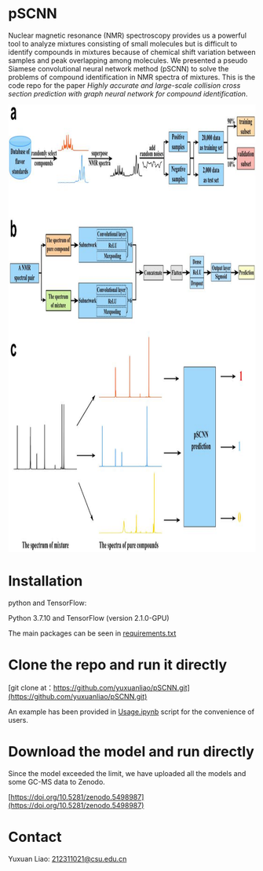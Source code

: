 # pSCNN
Nuclear magnetic resonance (NMR) spectroscopy provides us a powerful tool to analyze mixtures consisting of small molecules but is difficult to identify compounds in mixtures because of chemical shift variation between samples and peak overlapping among molecules. We presented a pseudo Siamese convolutional neural network method (pSCNN) to solve the problems of compound identification in NMR spectra of mixtures. This is the code repo for the paper *Highly accurate and large-scale collision cross section prediction with graph neural network for compound identification*.  

<div align="center">
<img src="https://raw.githubusercontent.com/yuxuanliao/pSCNN/main/Schematic_diagram_of_pSCNN.jpg" width=1063 height=912 />
</div>


# Installation

python and TensorFlow:

Python 3.7.10 and TensorFlow (version 2.1.0-GPU)

The main packages can be seen in [requirements.txt](https://github.com/yuxuanliao/pSCNN/blob/main/requirements.txt)

# Clone the repo and run it directly

[git clone at：https://github.com/yuxuanliao/pSCNN.git](https://github.com/yuxuanliao/pSCNN.git)

An example has been provided in [Usage.ipynb](https://github.com/XiaqiongFan/DeepResolution2/blob/main/usage/Usage.ipynb) script for the convenience of users. 


# Download the model and run directly

Since the model exceeded the limit, we have uploaded all the models and some GC-MS data to Zenodo.

[https://doi.org/10.5281/zenodo.5498987](https://doi.org/10.5281/zenodo.5498987) 

# Contact

Yuxuan Liao: 212311021@csu.edu.cn


